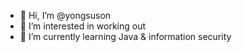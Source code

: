 - 👋 Hi, I’m @yongsuson
- 👀 I’m interested in working out
- 🌱 I’m currently learning Java & information security


<!---
yongsuson/yongsuson is a ✨ special ✨ repository because its `README.md` (this file) appears on your GitHub profile.
You can click the Preview link to take a look at your changes.
--->
